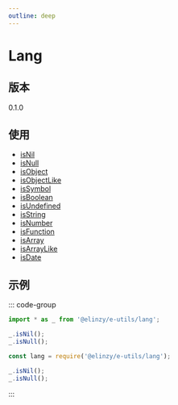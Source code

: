 ```yaml
---
outline: deep
---
```


# Lang

## 版本

0.1.0

## 使用

- [isNil](./isNil.md)
- [isNull](./isNull.md)
- [isObject](./isObject.md)
- [isObjectLike](./isObjectLike.md)
- [isSymbol](./isSymbol.md)
- [isBoolean](./isBoolean.md)
- [isUndefined](./isUndefined.md)
- [isString](./isString.md)
- [isNumber](./isNumber.md)
- [isFunction](./isFunction.md)
- [isArray](./isArray.md)
- [isArrayLike](./isArrayLike.md)
- [isDate](./isDate.md)

## 示例

::: code-group

```js [ESM]
import * as _ from '@elinzy/e-utils/lang';

_.isNil();
_.isNull();
```

```js [CommondJs]
const lang = require('@elinzy/e-utils/lang');

_.isNil();
_.isNull();
```
:::
